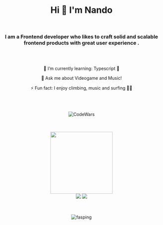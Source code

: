 <h1 align="center">
Hi 👋  I'm Nando 
</h1>

<br>
  
<h3 align="center">I am a Frontend developer who likes to craft solid and scalable frontend products with great user experience .</h3>
<br><br>
<p align="center">🌱 I’m currently learning: Typescript 💙</p>
<p align="center"> 💬 Ask me about Videogame and Music!</p>
<p align="center"> ⚡ Fun fact: I enjoy climbing, music and surfing 🏄‍♂️</p>

<br><br> 
  <p align="center"> <img align="center" alt='CodeWars' src='https://www.codewars.com/users/Fasping/badges/large' /></p> 
 <br><br>
 
</div>
  <div align="center">
<img src="https://cdn.dribbble.com/users/260312/screenshots/2553737/media/55d2ee70677214c6817f561d8901ec67.gif" width="200"> 
 <div> 
  <a href = "mailto:nandocasesgarcia@gmail.com"><img src="https://img.shields.io/badge/-Gmail-%23333?style=for-the-badge&logo=gmail&logoColor=white"   target="_blank"></a>
  <a href="https://www.linkedin.com/in/fernandocases94" target="_blank"><img src="https://img.shields.io/badge/-LinkedIn-%230077B5?style=for-the-badge&logo=linkedin&logoColor=white" target="_blank"></a> 
    </div>
    <br><br>
    <p align="center"> <img src="https://komarev.com/ghpvc/?username=fasping&label=Profile%20views&color=0e75b6&style=flat" alt="fasping" /> </p>
